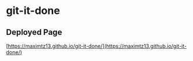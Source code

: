 # git-it-done
## Deployed Page
[https://maximtz13.github.io/git-it-done/](https://maximtz13.github.io/git-it-done/)
